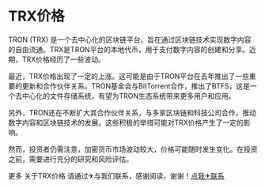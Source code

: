 # TRX价格

TRON (TRX) 是一个去中心化的区块链平台，旨在通过区块链技术实现数字内容的自由流通。TRX是TRON平台的本地代币，用于支付数字内容的创建和分享。近期，TRX价格经历了一些波动。

最近，TRX价格出现了一定的上涨。这可能是由于TRON平台在去年推出了一些重要的更新和合作伙伴关系。TRON基金会与BitTorrent合作，推出了BTFS，这是一个去中心化的文件存储系统，有望为TRON生态系统带来更多用户和应用。

另外，TRON还在不断扩大其合作伙伴关系，与多家区块链和科技公司合作，推动数字内容和区块链技术的发展。这些积极的举措可能对TRX价格产生了一定的影响。

然而，投资者仍需注意，加密货币市场波动较大，价格可能随时发生变化。在投资之前，需要进行充分的研究和风险评估。

更多 关于TRX价格 请通过✈与我们联系，感谢阅读，谢谢！[点我✈联系](https://lm.k02.cc)